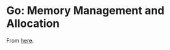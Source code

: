 # Go: Memory Management and Allocation

From [here](https://medium.com/a-journey-with-go/go-memory-management-and-allocation-a7396d430f44).
